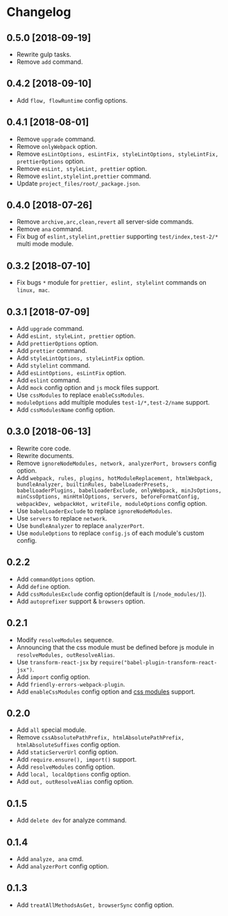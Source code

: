 # Changelog

## 0.5.0 [2018-09-19]

- Rewrite gulp tasks.
- Remove `add` command.

## 0.4.2 [2018-09-10]

- Add `flow, flowRuntime` config options.

## 0.4.1 [2018-08-01]

- Remove `upgrade` command.
- Remove `onlyWebpack` option.
- Remove `esLintOptions, esLintFix, styleLintOptions, styleLintFix, prettierOptions` option.
- Remove `esLint, styleLint, prettier` option.
- Remove `eslint,stylelint,prettier` command.
- Update `project_files/root/_package.json`.

## 0.4.0 [2018-07-26]

- Remove `archive,arc,clean,revert` all server-side commands.
- Remove `ana` command.
- Fix bug of `eslint,stylelint,prettier` supporting `test/index,test-2/*` multi mode module.

## 0.3.2 [2018-07-10]

- Fix bugs `*` module for `prettier, eslint, stylelint` commands on `linux, mac`.

## 0.3.1 [2018-07-09]

- Add `upgrade` command.
- Add `esLint, styleLint, prettier` option.
- Add `prettierOptions` option.
- Add `prettier` command.
- Add `styleLintOptions, styleLintFix` option.
- Add `stylelint` command.
- Add `esLintOptions, esLintFix` option.
- Add `eslint` command.
- Add `mock` config option and `js` mock files support.
- Use `cssModules` to replace `enableCssModules`.
- `moduleOptions` add multiple modules `test-1/*,test-2/name` support.
- Add `cssModulesName` config option.

## 0.3.0 [2018-06-13]

- Rewrite core code.
- Rewrite documents.
- Remove `ignoreNodeModules, network, analyzerPort, browsers` config option.
- Add `webpack, rules, plugins, hotModuleReplacement, htmlWebpack, bundleAnalyzer, builtinRules, babelLoaderPresets, babelLoaderPlugins, babelLoaderExclude, onlyWebpack, minJsOptions, minCssOptions, minHtmlOptions, servers, beforeFormatConfig, webpackDev, webpackHot, writeFile, moduleOptions` config option.
- Use `babelLoaderExclude` to replace `ignoreNodeModules`.
- Use `servers` to replace `network`.
- Use `bundleAnalyzer` to replace `analyzerPort`.
- Use `moduleOptions` to replace `config.js` of each module's custom config.

## 0.2.2

- Add `commandOptions` option.
- Add `define` option.
- Add `cssModulesExclude` config option(default is `[/node_modules/]`).
- Add `autoprefixer` support & `browsers` option.

## 0.2.1

- Modify `resolveModules` sequence.
- Announcing that the css module must be defined before js module in `resolveModules, outResolveAlias`.
- Use `transform-react-jsx` by `require("babel-plugin-transform-react-jsx")`.
- Add `import` config option.
- Add `friendly-errors-webpack-plugin`.
- Add `enableCssModules` config option and [css modules](https://github.com/css-modules/css-modules) support.

## 0.2.0

- Add `all` special module.
- Remove `cssAbsolutePathPrefix, htmlAbsolutePathPrefix, htmlAbsoluteSuffixes` config option.
- Add `staticServerUrl` config option.
- Add `require.ensure(), import()` support.
- Add `resolveModules` config option.
- Add `local, localOptions` config option.
- Add `out, outResolveAlias` config option.

## 0.1.5

- Add `delete dev` for analyze command.

## 0.1.4

- Add `analyze, ana` cmd.
- Add `analyzerPort` config option.

## 0.1.3

- Add `treatAllMethodsAsGet, browserSync` config option.
